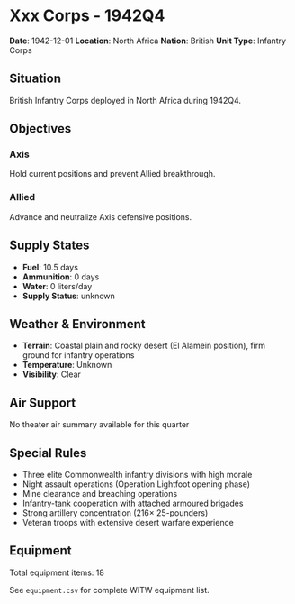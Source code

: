 # Xxx Corps - 1942Q4

**Date**: 1942-12-01
**Location**: North Africa
**Nation**: British
**Unit Type**: Infantry Corps

## Situation

British Infantry Corps deployed in North Africa during 1942Q4.

## Objectives

### Axis
Hold current positions and prevent Allied breakthrough.

### Allied
Advance and neutralize Axis defensive positions.

## Supply States

- **Fuel**: 10.5 days
- **Ammunition**: 0 days
- **Water**: 0 liters/day
- **Supply Status**: unknown

## Weather & Environment

- **Terrain**: Coastal plain and rocky desert (El Alamein position), firm ground for infantry operations
- **Temperature**: Unknown
- **Visibility**: Clear

## Air Support

No theater air summary available for this quarter

## Special Rules

- Three elite Commonwealth infantry divisions with high morale
- Night assault operations (Operation Lightfoot opening phase)
- Mine clearance and breaching operations
- Infantry-tank cooperation with attached armoured brigades
- Strong artillery concentration (216× 25-pounders)
- Veteran troops with extensive desert warfare experience

## Equipment

Total equipment items: 18

See `equipment.csv` for complete WITW equipment list.
